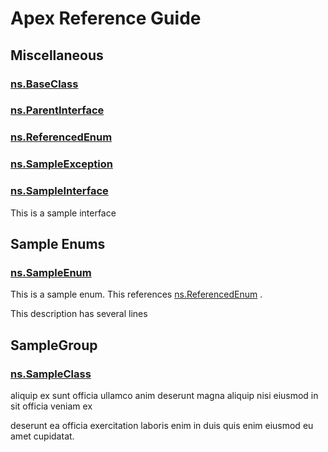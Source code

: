 # Apex Reference Guide

## Miscellaneous

### [ns.BaseClass](./Miscellaneous/ns.BaseClass.md)

### [ns.ParentInterface](./Miscellaneous/ns.ParentInterface.md)

### [ns.ReferencedEnum](./Miscellaneous/ns.ReferencedEnum.md)

### [ns.SampleException](./Miscellaneous/ns.SampleException.md)

### [ns.SampleInterface](./Miscellaneous/ns.SampleInterface.md)

This is a sample interface

## Sample Enums

### [ns.SampleEnum](./Sample-Enums/ns.SampleEnum.md)

This is a sample enum. This references [ns.ReferencedEnum](./Miscellaneous/ns.ReferencedEnum.md) . 

This description has several lines

## SampleGroup

### [ns.SampleClass](./SampleGroup/ns.SampleClass.md)

aliquip ex sunt officia ullamco anim deserunt magna aliquip nisi eiusmod in sit officia veniam ex 

deserunt ea officia exercitation laboris enim in duis quis enim eiusmod eu amet cupidatat.
